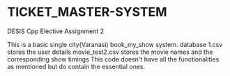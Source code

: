 # TICKET_MASTER-SYSTEM
DESIS Cpp Elective Assignment 2

This is a basic single city(Varanasi) book_my_show system.
database 1.csv stores the user details
movie_test2.csv stores the movie names and the corresponding show timings
This code doesn't have all the functionalities as mentioned but do contain the essential ones.
